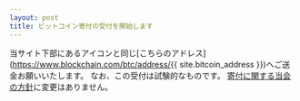 ```yaml
---
layout: post
title: ビットコイン寄付の受付を開始します
---
```


当サイト下部にあるアイコンと同じ[こちらのアドレス](https://www.blockchain.com/btc/address/{{ site.bitcoin_address }})へご送金お願いいたします。
なお、この受付は試験的なものです。
[寄付に関する当会の方針](https://www.kikuzukikai.org/docs/faq.html#%E5%AF%84%E4%BB%98%E3%81%AB%E3%81%A4%E3%81%84%E3%81%A6)に変更はありません。
